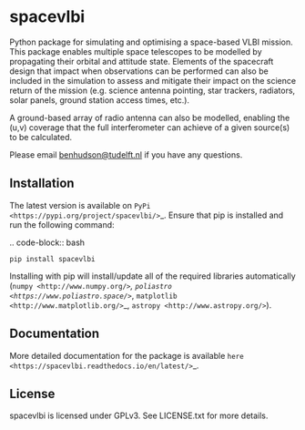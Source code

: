 spacevlbi
=========

Python package for simulating and optimising a space-based VLBI mission. This package enables multiple space telescopes to be modelled by propagating their orbital and attitude state. Elements of the spacecraft design that impact when observations can be performed can also be included in the simulation to assess and mitigate their impact on the science return of the mission (e.g. science antenna pointing, star trackers, radiators, solar panels, ground station access times, etc.).

A ground-based array of radio antenna can also be modelled, enabling the (u,v) coverage that the full interferometer can achieve of a given source(s) to be calculated.

Please email benhudson@tudelft.nl if you have any questions.

Installation
------------

The latest version is available on `PyPi <https://pypi.org/project/spacevlbi/>`_. Ensure that pip is installed and run the following command:

.. code-block:: bash

`pip install spacevlbi`

Installing with pip will install/update all of the required libraries automatically (`numpy <http://www.numpy.org/>`_, `poliastro <https://www.poliastro.space/>`_, `matplotlib <http://www.matplotlib.org/>`_, `astropy <http://www.astropy.org/>`).

Documentation
-------------
More detailed documentation for the package is available `here <https://spacevlbi.readthedocs.io/en/latest/>`_.

License
-------
spacevlbi is licensed under GPLv3. See LICENSE.txt for more details.
